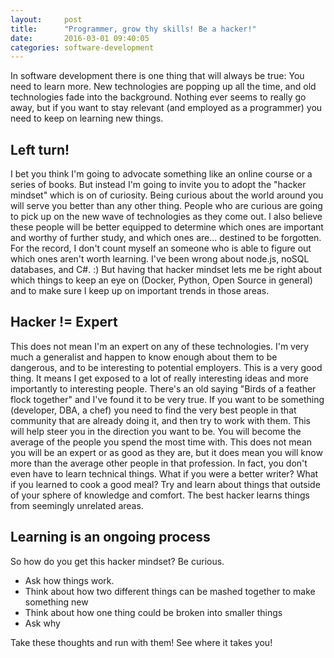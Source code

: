 ```yaml
---
layout:     post
title:      "Programmer, grow thy skills! Be a hacker!"
date:       2016-03-01 09:40:05
categories: software-development
---
```

In software development there is one thing that will always be true: You need to learn more. New technologies are popping up all the time, and old technologies fade into the background. Nothing ever seems to really go away, but if you want to stay relevant (and employed as a programmer) you need to keep on learning new things. 

## Left turn!

I bet you think I'm going to advocate something like an online course or a series of books. But instead I'm going to invite you to adopt the "hacker mindset" which is on of curiosity. Being curious about the world around you will serve you better than any other thing. People who are curious are going to pick up on the new wave of technologies as they come out. I also believe these people will be better equipped to determine which ones are important and worthy of further study, and which ones are... destined to be forgotten. For the record, I don't count myself an someone who is able to figure out which ones aren't worth learning. I've been wrong about node.js, noSQL databases, and C#. :) But having that hacker mindset lets me be right about which things to keep an eye on (Docker, Python, Open Source in general) and to make sure I keep up on important trends in those areas. 

## Hacker != Expert

This does not mean I'm an expert on any of these technologies. I'm very much a generalist and happen to know enough about them to be dangerous, and to be interesting to potential employers. This is a very good thing. It means I get exposed to a lot of really interesting ideas and more importantly to interesting people. There's an old saying "Birds of a feather flock together" and I've found it to be very true. If you want to be something (developer, DBA, a chef) you need to find the very best people in that community that are already doing it, and then try to work with them. This will help steer you in the direction you want to be. You will become the average of the people you spend the most time with. This does not mean you will be an expert or as good as they are, but it does mean you will know more than the average other people in that profession. In fact, you don't even have to learn technical things. What if you were a better writer? What if you learned to cook a good meal? Try and learn about things that outside of your sphere of knowledge and comfort. The best hacker learns things from seemingly unrelated areas. 

## Learning is an ongoing process

So how do you get this hacker mindset? Be curious. 

  * Ask how things work.
  * Think about how two different things can be mashed together to make something new
  * Think about how one thing could be broken into smaller things
  * Ask why

Take these thoughts and run with them! See where it takes you!
